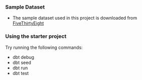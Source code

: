 ### Sample Dataset

- The sample dataset used in this project is downloaded from [FiveThirtyEight](https://data.fivethirtyeight.com/#soccer-spi)


### Using the starter project

Try running the following commands:
- dbt debug
- dbt seed
- dbt run
- dbt test
